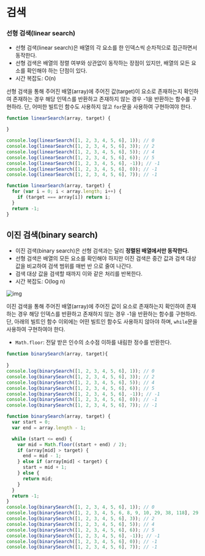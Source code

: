 # 검색

### 선형 검색(linear search)

- 선형 검색(linear search)은 배열의 각 요소를 한 인덱스씩 순차적으로 접근하면서 동작한다.
- 선형 검색은 배열의 정렬 여부와 상관없이 동작하는 장점이 있지만, 배열의 모든 요소를 확인해야 하는 단점이 있다.
- 시간 복잡도: O(n)

선형 검색을 통해 주어진 배열(array)에 주어진 값(target)이 요소로 존재하는지 확인하여 존재하는 경우 해당 인덱스를 반환하고 존재하지 않는 경우 -1을 반환하는 함수를 구현하라. 단, 어떠한 빌트인 함수도 사용하지 않고 `for`문을 사용하여 구현하여야 한다.

```javascript
function linearSearch(array, target) {

}

console.log(linearSearch([1, 2, 3, 4, 5, 6], 1)); // 0
console.log(linearSearch([1, 2, 3, 4, 5, 6], 3)); // 2
console.log(linearSearch([1, 2, 3, 4, 5, 6], 5)); // 4
console.log(linearSearch([1, 2, 3, 4, 5, 6], 6)); // 5
console.log(linearSearch([1, 2, 3, 4, 5, 6], -1)); // -1
console.log(linearSearch([1, 2, 3, 4, 5, 6], 0)); // -1
console.log(linearSearch([1, 2, 3, 4, 5, 6], 7)); // -1
```

```javascript
function linearSearch(array, target) {
  for (var i = 0; i < array.length; i++) {
    if (target === array[i]) return i;
  }
  return -1;
}
```



## 이진 검색(binary search)

- 이진 검색(binary search)은 선형 검색과는 달리 **정렬된 배열에서만 동작한다.**
- 선형 검색은 배열의 모든 요소를 확인해야 하지만 이진 검색은 중간 값과 검색 대상 값을 비교하여 검색 범위를 매번 반 으로 줄여 나간다.
- 검색 대상 값을 검색할 때까지 이와 같은 처리를 반복한다.
- 시간 복잡도: O(log n)

![img](https://poiemaweb.com/assets/fs-images/binary-search.png)

이진 검색을 통해 주어진 배열(array)에 주어진 값이 요소로 존재하는지 확인하여 존재하는 경우 해당 인덱스를 반환하고 존재하지 않는 경우 -1을 반환하는 함수를 구현하라. 단, 아래의 빌트인 함수 이외에는 어떤 빌트인 함수도 사용하지 않아야 하며, `while`문을 사용하여 구현하여야 한다.

- `Math.floor`: 전달 받은 인수의 소수점 이하를 내림한 정수를 반환한다.

```javascript
function binarySearch(array, target){
    
}
console.log(binarySearch([1, 2, 3, 4, 5, 6], 1)); // 0
console.log(binarySearch([1, 2, 3, 4, 5, 6], 3)); // 2
console.log(binarySearch([1, 2, 3, 4, 5, 6], 5)); // 4
console.log(binarySearch([1, 2, 3, 4, 5, 6], 6)); // 5
console.log(binarySearch([1, 2, 3, 4, 5, 6], -1)); // -1
console.log(binarySearch([1, 2, 3, 4, 5, 6], 0)); // -1
console.log(binarySearch([1, 2, 3, 4, 5, 6], 7)); // -1
```

```javascript
function binarySearch(array, target) {
  var start = 0;
  var end = array.length - 1;

  while (start <= end) {
    var mid = Math.floor((start + end) / 2);
    if (array[mid] > target) {
      end = mid - 1;
    } else if (array[mid] < target) {
      start = mid + 1;
    } else {
      return mid;
    }
  }
  return -1;
}
console.log(binarySearch([1, 2, 3, 4, 5, 6], 1)); // 0
console.log(binarySearch([1, 2, 3, 4, 5, 6, 8, 9, 10, 29, 38, 118], 29)); // 9
console.log(binarySearch([1, 2, 3, 4, 5, 6], 3)); // 2
console.log(binarySearch([1, 2, 3, 4, 5, 6], 5)); // 4
console.log(binarySearch([1, 2, 3, 4, 5, 6], 6)); // 5
console.log(binarySearch([1, 2, 3, 4, 5, 6], -1)); // -1
console.log(binarySearch([1, 2, 3, 4, 5, 6], 0)); // -1
console.log(binarySearch([1, 2, 3, 4, 5, 6], 7)); // -1
```

